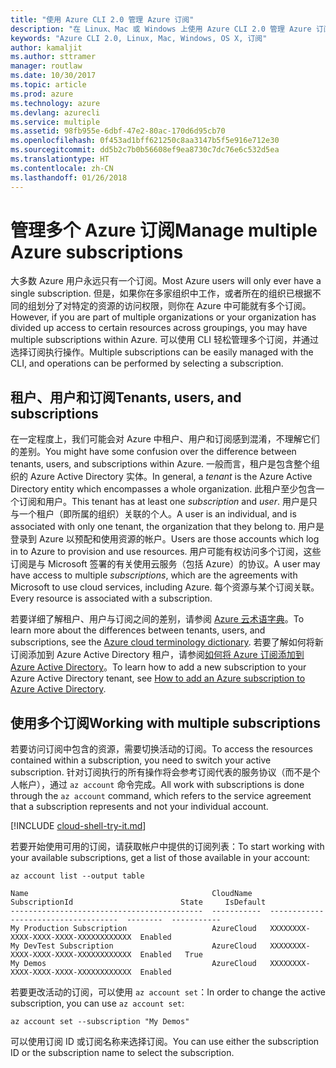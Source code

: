 ```yaml
---
title: "使用 Azure CLI 2.0 管理 Azure 订阅"
description: "在 Linux、Mac 或 Windows 上使用 Azure CLI 2.0 管理 Azure 订阅。"
keywords: "Azure CLI 2.0, Linux, Mac, Windows, OS X, 订阅"
author: kamaljit
ms.author: sttramer
manager: routlaw
ms.date: 10/30/2017
ms.topic: article
ms.prod: azure
ms.technology: azure
ms.devlang: azurecli
ms.service: multiple
ms.assetid: 98fb955e-6dbf-47e2-80ac-170d6d95cb70
ms.openlocfilehash: 0f453ad1bff621250c8aa3147b5f5e916e712e30
ms.sourcegitcommit: dd5b2c7b0b56608ef9ea8730c7dc76e6c532d5ea
ms.translationtype: HT
ms.contentlocale: zh-CN
ms.lasthandoff: 01/26/2018
---
```

# <a name="manage-multiple-azure-subscriptions"></a><span data-ttu-id="79c3f-104">管理多个 Azure 订阅</span><span class="sxs-lookup"><span data-stu-id="79c3f-104">Manage multiple Azure subscriptions</span></span>

<span data-ttu-id="79c3f-105">大多数 Azure 用户永远只有一个订阅。</span><span class="sxs-lookup"><span data-stu-id="79c3f-105">Most Azure users will only ever have a single subscription.</span></span> <span data-ttu-id="79c3f-106">但是，如果你在多家组织中工作，或者所在的组织已根据不同的组划分了对特定的资源的访问权限，则你在 Azure 中可能就有多个订阅。</span><span class="sxs-lookup"><span data-stu-id="79c3f-106">However, if you are part of multiple organizations or your organization has divided up access to certain resources across groupings, you may have multiple subscriptions within Azure.</span></span> <span data-ttu-id="79c3f-107">可以使用 CLI 轻松管理多个订阅，并通过选择订阅执行操作。</span><span class="sxs-lookup"><span data-stu-id="79c3f-107">Multiple subscriptions can be easily managed with the CLI, and operations can be performed by selecting a subscription.</span></span>

## <a name="tenants-users-and-subscriptions"></a><span data-ttu-id="79c3f-108">租户、用户和订阅</span><span class="sxs-lookup"><span data-stu-id="79c3f-108">Tenants, users, and subscriptions</span></span>

<span data-ttu-id="79c3f-109">在一定程度上，我们可能会对 Azure 中租户、用户和订阅感到混淆，不理解它们的差别。</span><span class="sxs-lookup"><span data-stu-id="79c3f-109">You might have some confusion over the difference between tenants, users, and subscriptions within Azure.</span></span> <span data-ttu-id="79c3f-110">一般而言，租户是包含整个组织的 Azure Active Directory 实体。</span><span class="sxs-lookup"><span data-stu-id="79c3f-110">In general, a _tenant_ is the Azure Active Directory entity which encompasses a whole organization.</span></span> <span data-ttu-id="79c3f-111">此租户至少包含一个订阅和用户。</span><span class="sxs-lookup"><span data-stu-id="79c3f-111">This tenant has at least one _subscription_ and _user_.</span></span> <span data-ttu-id="79c3f-112">用户是只与一个租户（即所属的组织）关联的个人。</span><span class="sxs-lookup"><span data-stu-id="79c3f-112">A user is an individual, and is associated with only one tenant, the organization that they belong to.</span></span> <span data-ttu-id="79c3f-113">用户是登录到 Azure 以预配和使用资源的帐户。</span><span class="sxs-lookup"><span data-stu-id="79c3f-113">Users are those accounts which log in to Azure to provision and use resources.</span></span> <span data-ttu-id="79c3f-114">用户可能有权访问多个订阅，这些订阅是与 Microsoft 签署的有关使用云服务（包括 Azure）的协议。</span><span class="sxs-lookup"><span data-stu-id="79c3f-114">A user may have access to multiple _subscriptions_, which are the agreements with Microsoft to use cloud services, including Azure.</span></span> <span data-ttu-id="79c3f-115">每个资源与某个订阅关联。</span><span class="sxs-lookup"><span data-stu-id="79c3f-115">Every resource is associated with a subscription.</span></span>

<span data-ttu-id="79c3f-116">若要详细了解租户、用户与订阅之间的差别，请参阅 [Azure 云术语字典](/azure/azure-glossary-cloud-terminology)。</span><span class="sxs-lookup"><span data-stu-id="79c3f-116">To learn more about the differences between tenants, users, and subscriptions, see the [Azure cloud terminology dictionary](/azure/azure-glossary-cloud-terminology).</span></span>
<span data-ttu-id="79c3f-117">若要了解如何将新订阅添加到 Azure Active Directory 租户，请参阅[如何将 Azure 订阅添加到 Azure Active Directory](/azure/active-directory/active-directory-how-subscriptions-associated-directory)。</span><span class="sxs-lookup"><span data-stu-id="79c3f-117">To learn how to add a new subscription to your Azure Active Directory tenant, see [How to add an Azure subscription to Azure Active Directory](/azure/active-directory/active-directory-how-subscriptions-associated-directory).</span></span>

## <a name="working-with-multiple-subscriptions"></a><span data-ttu-id="79c3f-118">使用多个订阅</span><span class="sxs-lookup"><span data-stu-id="79c3f-118">Working with multiple subscriptions</span></span>

<span data-ttu-id="79c3f-119">若要访问订阅中包含的资源，需要切换活动的订阅。</span><span class="sxs-lookup"><span data-stu-id="79c3f-119">To access the resources contained within a subscription, you need to switch your active subscription.</span></span> <span data-ttu-id="79c3f-120">针对订阅执行的所有操作将会参考订阅代表的服务协议（而不是个人帐户），通过 `az account` 命令完成。</span><span class="sxs-lookup"><span data-stu-id="79c3f-120">All work with subscriptions is done through the `az account` command, which refers to the service agreement that a subscription represents and not your individual account.</span></span>

[!INCLUDE [cloud-shell-try-it.md](includes/cloud-shell-try-it.md)]

<span data-ttu-id="79c3f-121">若要开始使用可用的订阅，请获取帐户中提供的订阅列表：</span><span class="sxs-lookup"><span data-stu-id="79c3f-121">To start working with your available subscriptions, get a list of those available in your account:</span></span>

```azurecli-interactive
az account list --output table
```

```Output
Name                                         CloudName    SubscriptionId                        State     IsDefault
-------------------------------------------  -----------  ------------------------------------  --------  -----------
My Production Subscription                   AzureCloud   XXXXXXXX-XXXX-XXXX-XXXX-XXXXXXXXXXXX  Enabled
My DevTest Subscription                      AzureCloud   XXXXXXXX-XXXX-XXXX-XXXX-XXXXXXXXXXXX  Enabled   True
My Demos                                     AzureCloud   XXXXXXXX-XXXX-XXXX-XXXX-XXXXXXXXXXXX  Enabled
```

<span data-ttu-id="79c3f-122">若要更改活动的订阅，可以使用 `az account set`：</span><span class="sxs-lookup"><span data-stu-id="79c3f-122">In order to change the active subscription, you can use `az account set`:</span></span>

```azurecli-interactive
az account set --subscription "My Demos"
```

<span data-ttu-id="79c3f-123">可以使用订阅 ID 或订阅名称来选择订阅。</span><span class="sxs-lookup"><span data-stu-id="79c3f-123">You can use either the subscription ID or the subscription name to select the subscription.</span></span>
